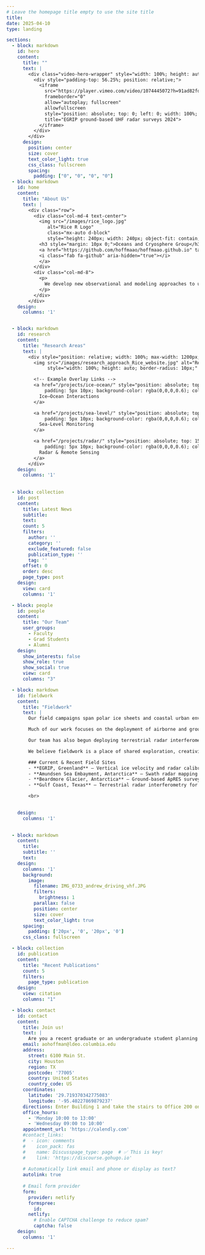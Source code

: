 ```yaml
---
# Leave the homepage title empty to use the site title
title:
date: 2025-04-10
type: landing

sections:
  - block: markdown
    id: hero
    content:
      title: ""
      text: |
        <div class="video-hero-wrapper" style="width: 100%; height: auto; overflow: hidden;">
          <div style="padding-top: 56.25%; position: relative;">
            <iframe
              src="https://player.vimeo.com/video/1074445072?h=91ad82fd50&autoplay=1&loop=1&muted=1&background=1"
              frameborder="0"
              allow="autoplay; fullscreen"
              allowfullscreen
              style="position: absolute; top: 0; left: 0; width: 100%; height: 100%;"
              title="EGRIP ground-based UHF radar surveys 2024">
            </iframe>
          </div>
        </div>
      design:
        position: center
        size: cover
        text_color_light: true
        css_class: fullscreen
        spacing:
          padding: ["0", "0", "0", "0"]
  - block: markdown
    id: home
    content:
      title: "About Us"
      text: |
        <div class="row">
          <div class="col-md-4 text-center">
            <img src="/images/rice_logo.jpg"
               alt="Rice R Logo"
               class="mx-auto d-block"
               style="height: 240px; width: 240px; object-fit: contain; border-radius: 100%; box-shadow: 0 2px 20px rgba(0,0,0,0.2); margin-bottom: 10px;" />
            <h3 style="margin: 10px 0;">Oceans and Cryosphere Group</h3>
            <a href="https://github.com/hoffmaao/hoffmaao.github.io" target="_blank" style="font-size: 1.5rem;">
            <i class="fab fa-github" aria-hidden="true"></i>
            </a>
          </div>
          <div class="col-md-8">
            <p>
              We develop new observational and modeling approaches to understand how ice sheets, oceans, and coastal systems evolve in a changing climate. Our research focuses on remote sensing of ice dynamics, radar imaging of englacial structure, and the use of geophysical observations to improve predictions of sea level rise and coastal vulnerability.
            </p>
          </div>
        </div>
    design:
      columns: '1'


  - block: markdown
    id: research
    content:
      title: "Research Areas"
      text: |
        <div style="position: relative; width: 100%; max-width: 1200px; margin: auto;">
          <img src="/images/research_approach_Rice_website.jpg" alt="Research overview diagram"
               style="width: 100%; height: auto; border-radius: 10px;" />

          <!-- Example Overlay Links -->
          <a href="/projects/ice-ocean/" style="position: absolute; top: 82%; left: 76%; transform: translate(-50%, -50%);
              padding: 5px 10px; background-color: rgba(0,0,0,0.6); color: white; text-decoration: none; border-radius: 6px;">
            Ice–Ocean Interactions
          </a>

          <a href="/projects/sea-level/" style="position: absolute; top: 4%; left: 65%; transform: translate(-50%, -50%);
              padding: 5px 10px; background-color: rgba(0,0,0,0.6); color: white; text-decoration: none; border-radius: 6px;">
            Sea-Level Monitoring
          </a>

          <a href="/projects/radar/" style="position: absolute; top: 15%; left: 6%; transform: translate(-50%, -50%);
              padding: 5px 10px; background-color: rgba(0,0,0,0.6); color: white; text-decoration: none; border-radius: 6px;">
            Radar & Remote Sensing
          </a>
        </div>
    design:
      columns: '1'
          
  
  - block: collection
    id: post
    content:
      title: Latest News
      subtitle:
      text:
      count: 5
      filters:
        author: ''
        category: ''
        exclude_featured: false
        publication_type: ''
        tag: ''
      offset: 0
      order: desc
      page_type: post
    design:
      view: card
      columns: '1'

  - block: people
    id: people
    content:
      title: "Our Team"
      user_groups:
        - Faculty
        - Grad Students
        - Alumni
    design:
      show_interests: false
      show_role: true
      show_social: true
      view: card
      columns: "3"

  - block: markdown
    id: fieldwork
    content:
      title: "Fieldwork"
      text: |
        Our field campaigns span polar ice sheets and coastal urban environments to investigate how ice, ocean, and infrastructure systems evolve in a changing climate.

        Much of our work focuses on the deployment of airborne and ground-basedradar systems to map englacial structure, measure vertical ice motion, and image subglacial topography near grounding lines. We work in remote regions of Antarctica and Greenland, including the margins of the ice sheet where ice interacts with the ocean.

        Our team has also begun deploying terrestrial radar interferometers, GNSS instruments, and satellite-linked sensors in coastal regions of the U.S. to monitor infrastructure stress, subsidence, and sea-level rise.

        We believe fieldwork is a place of shared exploration, creativity, and learning. Our group is committed to inclusive field practices and ensuring early-career researchers are supported as leaders in the field.

        ### Current & Recent Field Sites
        - **EGRIP, Greenland** – Vertical ice velocity and radar calibration
        - **Amundsen Sea Embayment, Antarctica** – Swath radar mapping of subglacial topography
        - **Beardmore Glacier, Antarctica** – Ground-based ApRES surveys and englacial reflectivity analysis
        - **Gulf Coast, Texas** – Terrestrial radar interferometry for dam and levee monitoring

        <br>

        
    design:
      columns: '1'

  
  - block: markdown
    content:
      title:
      subtitle: ''
      text:
    design:
      columns: '1'
      background:
        image: 
          filename: IMG_0733_andrew_driving_vhf.JPG
          filters:
            brightness: 1
          parallax: false
          position: center
          size: cover
          text_color_light: true
      spacing:
        padding: ['20px', '0', '20px', '0']
      css_class: fullscreen

  - block: collection
    id: publication
    content:
      title: "Recent Publications"
      count: 5
      filters:
        page_type: publication
    design:
      view: citation
      columns: "1"

  - block: contact
    id: contact
    content:
      title: Join us!
      text: |
        Are you a recent graduate or an undergraduate student planning to apply to graduate school in the next couple of years? A graduate student or postdoc looking for postdoc opportunities? Someone who is super interested about polar oceanography, fundamental ice mechanics, or radioglaciology and interested in tackling these questions from observational, modeling, and theoretical perspectives? Reach out!
      email: aohoffman@ldeo.columbia.edu
      address:
        street: 6100 Main St.
        city: Houston
        region: TX
        postcode: '77005'
        country: United States
        country_code: US
      coordinates:
        latitude: '29.719370342775083'
        longitude: '-95.40227869879237'
      directions: Enter Building 1 and take the stairs to Office 200 on Floor 2
      office_hours:
        - 'Monday 10:00 to 13:00'
        - 'Wednesday 09:00 to 10:00'
      appointment_url: 'https://calendly.com'
      #contact_links:
      #  - icon: comments
      #    icon_pack: fas
      #    name: Discusspage_type: page  # ✅ This is key!
      #    link: 'https://discourse.gohugo.io'
    
      # Automatically link email and phone or display as text?
      autolink: true
    
      # Email form provider
      form:
        provider: netlify
        formspree:
          id:
        netlify:
          # Enable CAPTCHA challenge to reduce spam?
          captcha: false
    design:
      columns: '1'

---
```

